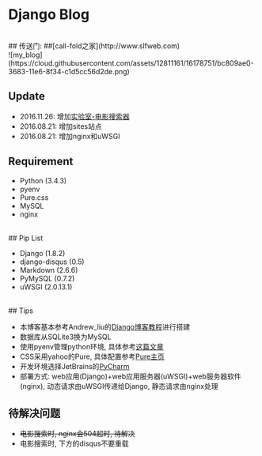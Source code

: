 # Django Blog
</br>
## 传送门:
##[call-fold之家](http://www.slfweb.com)
</br>
![my_blog](https://cloud.githubusercontent.com/assets/12811161/16178751/bc809ae0-3683-11e6-8f34-c1d5cc56d2de.png)
</br>

## Update
 
 + 2016.11.26: 增加[实验室-电影搜索器](http://slfweb.com/movie_search/)
 + 2016.08.21: 增加sites站点
 + 2016.08.21: 增加nginx和uWSGI

## Requirement

 - Python (3.4.3)
 - pyenv
 - Pure.css
 - MySQL
 - nginx
 
</br>
## Pip List

 - Django (1.8.2)
 - django-disqus (0.5)
 - Markdown (2.6.6)
 - PyMySQL (0.7.2)
 - uWSGI (2.0.13.1)
 
</br>
## Tips

 - 本博客基本参考Andrew_liu的[Django博客教程](https://www.gitbook.com/book/andrew-liu/django-blog/details)进行搭建
 - 数据库从SQLite3换为MySQL
 - 使用pyenv管理python环境, 具体参考[这篇文章](http://www.cnblogs.com/npumenglei/p/3719412.html)
 - CSS采用yahoo的Pure, 具体配置参考[Pure主页](http://purecss.io/)
 - 开发环境选择JetBrains的[PyCharm](https://www.jetbrains.com/pycharm/)
 - 部署方式: web应用(Django)+web应用服务器(uWSGI)+web服务器软件(nginx), 动态请求由uWSGI传递给Django, 静态请求由nginx处理
 
## 待解决问题

 + ~~电影搜索时, nginx会504超时, 待解决~~
 + 电影搜索时, 下方的disqus不要重载


